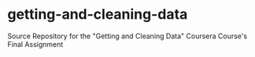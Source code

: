 # getting-and-cleaning-data
Source Repository for the "Getting and Cleaning Data" Coursera Course's Final Assignment

